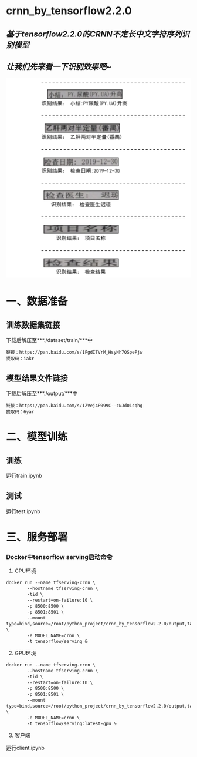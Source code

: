 ****crnn_by_tensorflow2.2.0****
=============================

_基于tensorflow2.2.0的CRNN不定长中文字符序列识别模型_
-------------------------------------------

## _让我们先来看一下识别效果吧_~

![图片1](./images/1.png)

# 一、数据准备

## 训练数据集链接
下载后解压至***./dataset/train/***中
```
链接：https://pan.baidu.com/s/1FgdITVrM_HsyNh7QSpePjw 
提取码：iakr
```

## 模型结果文件链接
下载后解压至***./output/***中

```
链接：https://pan.baidu.com/s/1ZVej4P099C--zNJd01cqhg 
提取码：6yar
```

# 二、模型训练

## 训练

运行train.ipynb

## 测试

运行test.ipynb

# 三、服务部署

### Docker中tensorflow serving启动命令

1. CPU环境

```
docker run --name tfserving-crnn \
        --hostname tfserving-crnn \
        -tid \
        --restart=on-failure:10 \
        -p 8500:8500 \
        -p 8501:8501 \
        --mount type=bind,source=/root/python_project/crnn_by_tensorflow2.2.0/output,target=/models \
        -e MODEL_NAME=crnn \
        -t tensorflow/serving &
```

2. GPU环境

```
docker run --name tfserving-crnn \
        --hostname tfserving-crnn \
        -tid \
        --restart=on-failure:10 \
        -p 8500:8500 \
        -p 8501:8501 \
        --mount type=bind,source=/root/python_project/crnn_by_tensorflow2.2.0/output,target=/models \
        -e MODEL_NAME=crnn \
        -t tensorflow/serving:latest-gpu &
```

3. 客户端

运行client.ipynb